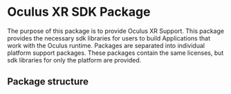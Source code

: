 # Oculus XR SDK Package

The purpose of this package is to provide Oculus XR Support. This package provides the necessary sdk libraries for users to build Applications that work with the Oculus runtime.
Packages are separated into individual platform support packages. These packages contain the same licenses, but sdk libraries for only the platform are provided.

## Package structure

```

```
